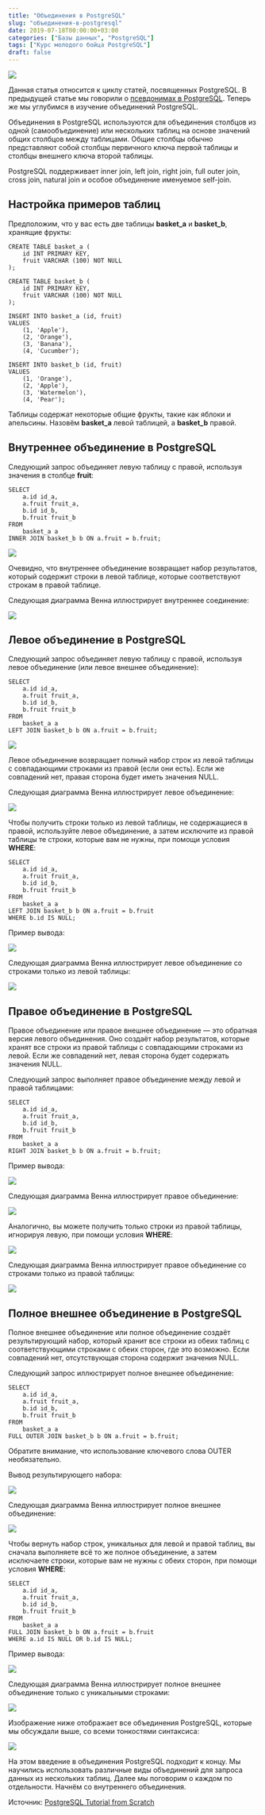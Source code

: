 ```yaml
---
title: "Объединения в PostgreSQL"
slug: "объединения-в-postgresql"
date: 2019-07-18T00:00:00+03:00
categories: ["Базы данных", "PostgreSQL"]
tags: ["Курс молодого бойца PostgreSQL"]
draft: false
---
```


![](/posts/объединения-в-postgresql/SQL4.1.1.jpg)

Данная статья относится к циклу статей, посвященных PostgreSQL. В предыдущей статье мы говорили
о [псевдонимах в PostgreSQL](https://itdoxy.com/псевдонимы-в-postgresql/). Теперь же мы углубимся в изучение объединений PostgreSQL.

Объединения в PostgreSQL используются для объединения столбцов из одной (самообъединение) или нескольких таблиц на основе
значений общих столбцов между таблицами. Общие столбцы обычно представляют собой столбцы первичного ключа первой таблицы
и столбцы внешнего ключа второй таблицы.

PostgreSQL поддерживает inner join, left join, right join, full outer join, cross join, natural join и особое объединение
именуемое self-join.

## Настройка примеров таблиц

Предположим, что у вас есть две таблицы **basket_a** и **basket_b**, хранящие фрукты:

```
CREATE TABLE basket_a (
    id INT PRIMARY KEY,
    fruit VARCHAR (100) NOT NULL
);

CREATE TABLE basket_b (
    id INT PRIMARY KEY,
    fruit VARCHAR (100) NOT NULL
);

INSERT INTO basket_a (id, fruit)
VALUES
    (1, 'Apple'),
    (2, 'Orange'),
    (3, 'Banana'),
    (4, 'Cucumber');

INSERT INTO basket_b (id, fruit)
VALUES
    (1, 'Orange'),
    (2, 'Apple'),
    (3, 'Watermelon'),
    (4, 'Pear');
```

Таблицы содержат некоторые общие фрукты, такие как яблоки и апельсины. Назовём **basket_a** левой таблицей, а **basket_b** правой.

## Внутреннее объединение в PostgreSQL

Следующий запрос объединяет левую таблицу с правой, используя значения в столбце **fruit**:

```
SELECT
    a.id id_a,
    a.fruit fruit_a,
    b.id id_b,
    b.fruit fruit_b
FROM
    basket_a a
INNER JOIN basket_b b ON a.fruit = b.fruit;
```

![](https://i.imgur.com/93nL9EV.png)

Очевидно, что внутреннее объединение возвращает набор результатов, который содержит строки в левой таблице, которые
соответствуют строкам в правой таблице.

Следующая диаграмма Венна иллюстрирует внутреннее соединение:

![](https://i.imgur.com/XtqxlDY.png)

## Левое объединение в PostgreSQL

Следующий запрос объединяет левую таблицу с правой, используя левое объединение (или левое внешнее объединение):

```
SELECT
    a.id id_a,
    a.fruit fruit_a,
    b.id id_b,
    b.fruit fruit_b
FROM
    basket_a a
LEFT JOIN basket_b b ON a.fruit = b.fruit;
```

![](https://i.imgur.com/ypgRk76.png)

Левое объединение возвращает полный набор строк из левой таблицы с совпадающими строками из правой (если они есть).
Если же совпадений нет, правая сторона будет иметь значения NULL.

Следующая диаграмма Венна иллюстрирует левое объединение:

![](https://i.imgur.com/KX6pRpw.png)

Чтобы получить строки только из левой таблицы, не содержащиеся в правой, используйте левое объединение, а затем исключите
из правой таблицы те строки, которые вам не нужны, при помощи условия **WHERE**:

```
SELECT
    a.id id_a,
    a.fruit fruit_a,
    b.id id_b,
    b.fruit fruit_b
FROM
    basket_a a
LEFT JOIN basket_b b ON a.fruit = b.fruit
WHERE b.id IS NULL;
```

Пример вывода:

![](https://i.imgur.com/jeOIJJg.png)

Следующая диаграмма Венна иллюстрирует левое объединение со строками только из левой таблицы:

![](https://i.imgur.com/tkeEwZn.png)

## Правое объединение в PostgreSQL

Правое объединение или правое внешнее объединение — это обратная версия левого объединения. Оно создаёт набор результатов,
которые хранят все строки из правой таблицы с совпадающими строками из левой. Если же совпадений нет, левая сторона будет
содержать значения NULL.

Следующий запрос выполняет правое объединение между левой и правой таблицами:

```
SELECT
    a.id id_a,
    a.fruit fruit_a,
    b.id id_b,
    b.fruit fruit_b
FROM
    basket_a a
RIGHT JOIN basket_b b ON a.fruit = b.fruit;
```

Пример вывода:

![](https://i.imgur.com/Iyix820.png)

Следующая диаграмма Венна иллюстрирует правое объединение:

![](https://i.imgur.com/gq4Tq84.png)

Аналогично, вы можете получить только строки из правой таблицы, игнорируя левую, при помощи условия **WHERE**:

![](https://i.imgur.com/zGGtegs.png)

Следующая диаграмма Венна иллюстрирует правое объединение со строками только из правой таблицы:

![](https://i.imgur.com/y9YZDH6.png)

## Полное внешнее объединение в PostgreSQL

Полное внешнее объединение или полное объединение создаёт результирующий набор, который хранит все строки из обеих таблиц
с соответствующими строками с обеих сторон, где это возможно. Если совпадений нет, отсутствующая сторона содержит значения NULL.

Следующий запрос иллюстрирует полное внешнее объединение:

```
SELECT
    a.id id_a,
    a.fruit fruit_a,
    b.id id_b,
    b.fruit fruit_b
FROM
    basket_a a
FULL OUTER JOIN basket_b b ON a.fruit = b.fruit;
```

Обратите внимание, что использование ключевого слова OUTER необязательно.

Вывод результирующего набора:

![](https://i.imgur.com/da99i67.png)

Следующая диаграмма Венна иллюстрирует полное внешнее объединение:

![](https://i.imgur.com/5pMh2yx.png)

Чтобы вернуть набор строк, уникальных для левой и правой таблиц, вы сначала выполняете всё то же полное объединение,
а затем исключаете строки, которые вам не нужны с обеих сторон, при помощи условия **WHERE**:

```
SELECT
    a.id id_a,
    a.fruit fruit_a,
    b.id id_b,
    b.fruit fruit_b
FROM
    basket_a a
FULL JOIN basket_b b ON a.fruit = b.fruit
WHERE a.id IS NULL OR b.id IS NULL;
```

Пример вывода:

![](https://i.imgur.com/nq0he8L.png)

Следующая диаграмма Венна иллюстрирует полное внешнее объединение только с уникальными строками:

![](https://i.imgur.com/S3b80mG.png)

Изображение ниже отображает все объединения PostgreSQL, которые мы обсуждали выше, со всеми тонкостями синтаксиса:

![](https://i.imgur.com/U0zAEn7.png)

На этом введение в объединения PostgreSQL подходит к концу. Мы научились использовать различные виды объединений для запроса
данных из нескольких таблиц. Далее мы поговорим о каждом по отдельности. Начнём со внутреннего объединения.

Источник: [PostgreSQL Tutorial from Scratch](http://www.postgresqltutorial.com/)
